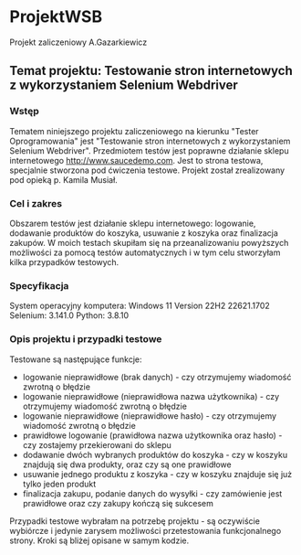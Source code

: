 # ProjektWSB
Projekt zaliczeniowy A.Gazarkiewicz

## Temat projektu: Testowanie stron internetowych z wykorzystaniem Selenium Webdriver

### Wstęp
Tematem niniejszego projektu zaliczeniowego na kierunku "Tester Oprogramowania" jest "Testowanie stron internetowych z wykorzystaniem Selenium Webdriver".
Przedmiotem testów jest poprawne działanie sklepu internetowego http://www.saucedemo.com.
Jest to strona testowa, specjalnie stworzona pod ćwiczenia testowe.
Projekt został zrealizowany pod opieką p. Kamila Musiał.

### Cel i zakres
Obszarem testów jest działanie sklepu internetowego: logowanie, dodawanie produktów do koszyka, usuwanie z koszyka oraz finalizacja zakupów.
W moich testach skupiłam się na przeanalizowaniu powyższych możliwości za pomocą testów automatycznych i w tym celu stworzyłam kilka przypadków testowych. 

### Specyfikacja
   System operacyjny komputera: Windows 11 Version 22H2 22621.1702  Selenium: 3.141.0  Python: 3.8.10

### Opis projektu i przypadki testowe 
Testowane są następujące funkcje: 
- logowanie nieprawidłowe (brak danych) - czy otrzymujemy wiadomość zwrotną o błędzie 
- logowanie nieprawidłowe (nieprawidłowa nazwa użytkownika) - czy otrzymujemy wiadomość zwrotną o błędzie 
- logowanie nieprawidłowe (nieprawidłowe hasło) - czy otrzymujemy wiadomość zwrotną o błędzie 
- prawidłowe logowanie (prawidłowa nazwa użytkownika oraz hasło) - czy zostajemy przekierowani do sklepu
- dodawanie dwóch wybranych produktów do koszyka - czy w koszyku znajdują się dwa produkty, oraz czy są one prawidłowe
- usuwanie jednego produktu z koszyka - czy w koszyku znajduje się już tylko jeden produkt
- finalizacja zakupu, podanie danych do wysyłki - czy zamówienie jest prawidłowe oraz czy zakupy kończą się sukcesem

Przypadki testowe wybrałam na potrzebę projektu - są oczywiście wybiórcze i jedynie zarysem możliwości przetestowania funkcjonalnego strony.
Kroki są bliżej opisane w samym kodzie. 


  
